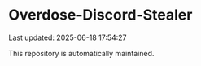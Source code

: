 # Overdose-Discord-Stealer

Last updated: 2025-06-18 17:54:27

This repository is automatically maintained.
